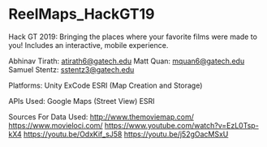 # ReelMaps_HackGT19
Hack GT 2019:
Bringing the places where your favorite films were made to you!
Includes an interactive, mobile experience.

Abhinav Tirath: atirath6@gatech.edu
Matt Quan: mquan6@gatech.edu
Samuel Stentz: sstentz3@gatech.edu

Platforms:
Unity
ExCode
ESRI (Map Creation and Storage)

APIs Used:
Google Maps (Street View)
ESRI

Sources For Data Used:
http://www.themoviemap.com/
https://www.movieloci.com/
https://www.youtube.com/watch?v=EzL0Tsp-kX4
https://youtu.be/OdxKif_sJ58
https://youtu.be/j52gOacMSxU

